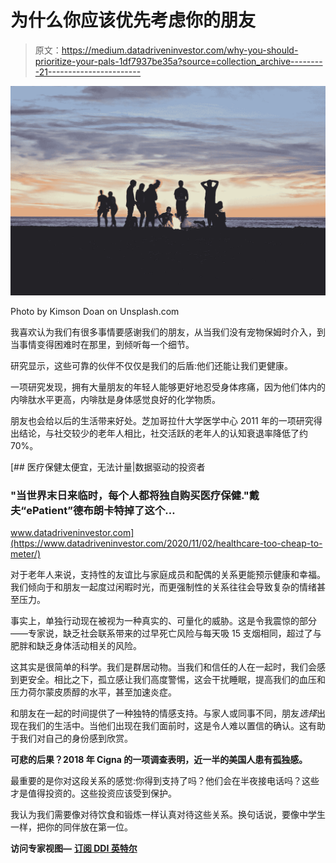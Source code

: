 # 为什么你应该优先考虑你的朋友

> 原文：<https://medium.datadriveninvestor.com/why-you-should-prioritize-your-pals-1df7937be35a?source=collection_archive---------21----------------------->

![](img/1bc47637fa4e39ae0fb1ca0a27bbb671.png)

Photo by Kimson Doan on Unsplash.com

我喜欢认为我们有很多事情要感谢我们的朋友，从当我们没有宠物保姆时介入，到当事情变得困难时在那里，到倾听每一个细节。

研究显示，这些可靠的伙伴不仅仅是我们的后盾:他们还能让我们更健康。

一项研究发现，拥有大量朋友的年轻人能够更好地忍受身体疼痛，因为他们体内的内啡肽水平更高，内啡肽是身体感觉良好的化学物质。

朋友也会给以后的生活带来好处。芝加哥拉什大学医学中心 2011 年的一项研究得出结论，与社交较少的老年人相比，社交活跃的老年人的认知衰退率降低了约 70%。

[](https://www.datadriveninvestor.com/2020/11/02/healthcare-too-cheap-to-meter/) [## 医疗保健太便宜，无法计量|数据驱动的投资者

### "当世界末日来临时，每个人都将独自购买医疗保健."戴夫“ePatient”德布朗卡特掉了这个…

www.datadriveninvestor.com](https://www.datadriveninvestor.com/2020/11/02/healthcare-too-cheap-to-meter/) 

对于老年人来说，支持性的友谊比与家庭成员和配偶的关系更能预示健康和幸福。我们倾向于和朋友一起度过闲暇时光，而更强制性的关系往往会导致复杂的情绪甚至压力。

事实上，单独行动现在被视为一种真实的、可量化的威胁。这是令我震惊的部分——专家说，缺乏社会联系带来的过早死亡风险与每天吸 15 支烟相同，超过了与肥胖和缺乏身体活动相关的风险。

这其实是很简单的科学。我们是群居动物。当我们和信任的人在一起时，我们会感到更安全。相比之下，孤立感让我们高度警惕，这会干扰睡眠，提高我们的血压和压力荷尔蒙皮质醇的水平，甚至加速炎症。

和朋友在一起的时间提供了一种独特的情感支持。与家人或同事不同，朋友*选择*出现在我们的生活中。当他们出现在我们面前时，这是令人难以置信的确认。这有助于我们对自己的身份感到欣赏。

**可悲的后果？2018 年 Cigna 的一项调查表明，近一半的美国人患有孤独感。**

最重要的是你对这段关系的感觉:你得到支持了吗？他们会在半夜接电话吗？这些才是值得投资的。这些投资应该受到保护。

我认为我们需要像对待饮食和锻炼一样认真对待这些关系。换句话说，要像中学生一样，把你的同伴放在第一位。

**访问专家视图—** [**订阅 DDI 英特尔**](https://datadriveninvestor.com/ddi-intel)